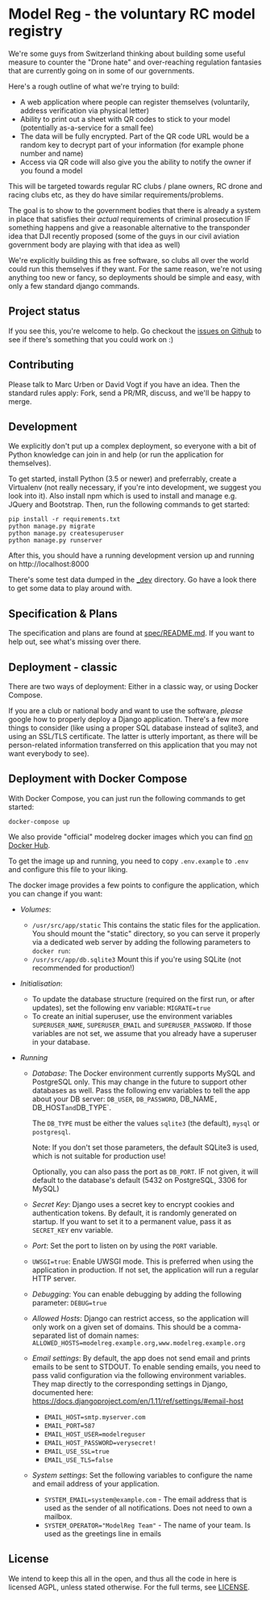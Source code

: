 Model Reg - the voluntary RC model registry
===========================================

We're some guys from Switzerland thinking about building some useful measure to
counter the "Drone hate" and over-reaching regulation fantasies that are
currently going on in some of our governments.

Here's a rough outline of what we're trying to build:

* A web application where people can register themselves (voluntarily, address
  verification via physical letter)
* Ability to print out a sheet with QR codes to stick to your model
  (potentially as-a-service for a small fee)
* The data will be fully encrypted. Part of the QR code URL would be a random
  key to decrypt part of your information (for example phone number and name)
* Access via QR code will also give you the ability to notify the owner if you
  found a model

This will be targeted towards regular RC clubs / plane owners, RC drone and
racing clubs etc, as they do have similar requirements/problems.

The goal is to show to the government bodies that there is already a system in
place that satisfies their *actual* requirements of criminal prosecution IF
something happens and give a reasonable alternative to the transponder idea
that DJI recently proposed (some of the guys in our civil aviation government
body are playing with that idea as well)

We're explicitly building this as free software, so clubs all over the world
could run this themselves if they want. For the same reason, we're not using
anything too new or fancy, so deployments should be simple and easy, with
only a few standard django commands.


Project status
--------------

If you see this, you're welcome to help. Go checkout the [issues on
Github](https://github.com/modelreg/modelreg/issues) to see if there's
something that you could work on :)

Contributing
------------

Please talk to Marc Urben or David Vogt if you have an idea. Then the standard
rules apply: Fork, send a PR/MR, discuss, and we'll be happy to merge.

Development
-----------

We explicitly don't put up a complex deployment, so everyone with a bit of
Python knowledge can join in and help (or run the application for themselves).

To get started, install Python (3.5 or newer) and preferrably, create a
Virtualenv (not really necessary, if you're into development, we suggest you
look into it). Also install npm which is used to install and manage e.g. JQuery and
Bootstrap. Then, run the following commands to get started:

    pip install -r requirements.txt
    python manage.py migrate
    python manage.py createsuperuser
    python manage.py runserver

After this, you should have a running development version up and running on
http://localhost:8000

There's some test data dumped in the [_dev](_dev/) directory. Go have a look
there to get some data to play around with.

Specification & Plans
---------------------

The specification and plans are found at [spec/README.md](spec/README.md).
If you want to help out, see what's missing over there.

Deployment - classic
--------------------

There are two ways of deployment: Either in a classic way, or using
Docker Compose.

If you are a club or national body and want to use the software, *please*
google how to properly deploy a Django application.  There's a few more
things to consider (like using a proper SQL database instead of sqlite3, and
using an SSL/TLS certificate. The latter is utterly important, as there will
be person-related information transferred on this application that you may
not want everybody to see).

Deployment with Docker Compose
------------------------------

With Docker Compose, you can just run the following commands to get started:

    docker-compose up

We also provide "official" modelreg docker images which you can
find [on Docker Hub](https://hub.docker.com/r/modelreg/modelreg/).

To get the image up and running, you need to copy `.env.example` to `.env` and
configure this file to your liking.

The docker image provides a few points to configure the application, which
you can change if you want:

* *Volumes*:
  * `/usr/src/app/static` This contains the static files for the
    application. You should mount the "static" directory, so you can serve
    it properly via a dedicated web server by adding the following
    parameters to `docker run`:
  * `/usr/src/app/db.sqlite3` Mount this if you're using SQLite (not
    recommended for production!)

* *Initialisation*:
  * To update the database structure (required on the first run, or after
    updates), set the following env variable: `MIGRATE=true`
  * To create an initial superuser, use the environment variables
    `SUPERUSER_NAME`, `SUPERUSER_EMAIL` and `SUPERUSER_PASSWORD`.
    If those variables are not set, we assume that you already have
    a superuser in your database.

* *Running*
  * *Database*: The Docker environment currently supports MySQL and PostgreSQL only.
    This may change in the future to support other databases as well. Pass
    the following env variables to tell the app about your DB server:
    `DB_USER`, `DB_PASSWORD`, DB_NAME`, `DB_HOST` and `DB_TYPE`.

    The `DB_TYPE` must be either the values `sqlite3` (the default), `mysql`
    or `postgresql`.

    Note: If you don't set those parameters, the default SQLite3 is used,
    which is not suitable for production use!

    Optionally, you can also pass the port as `DB_PORT`. IF not given, it
    will default to the database's default (5432 on PostgreSQL, 3306 for
    MySQL)

  * *Secret Key*: Django uses a secret key to encrypt cookies and
    authentication tokens. By default, it is randomly generated on startup.
    If you want to set it to a permanent value, pass it as `SECRET_KEY` env
    variable.

  * *Port*: Set the port to listen on by using the `PORT`
    variable.

  * `UWSGI=true`: Enable UWSGI mode. This is preferred when using the application in
    production. If not set, the application will run a regular HTTP server.

  * *Debugging*: You can enable debugging by adding the following parameter:
    `DEBUG=true`

  * *Allowed Hosts*: Django can restrict access, so the application will
    only work on a given set of domains. This should be a comma-separated
    list of domain names:
    `ALLOWED_HOSTS=modelreg.example.org,www.modelreg.example.org`

  * *Email settings*: By default, the app does not send email and prints
    emails to be sent to STDOUT. To enable sending emails, you need to
    pass valid configuration via the following environment variables.
    They map directly to the corresponding settings in Django, documented
    here: https://docs.djangoproject.com/en/1.11/ref/settings/#email-host

    * `EMAIL_HOST=smtp.myserver.com`
    * `EMAIL_PORT=587`
    * `EMAIL_HOST_USER=modelreguser`
    * `EMAIL_HOST_PASSWORD=verysecret!`
    * `EMAIL_USE_SSL=true`
    * `EMAIL_USE_TLS=false`

  * *System settings*: Set the following variables to configure the name
    and email address of your application.

    * `SYSTEM_EMAIL=system@example.com` - The email address that is used
      as the sender of all notifications. Does not need to own a mailbox.
    * `SYSTEM_OPERATOR="ModelReg Team"` - The name of your team. Is used
      as the greetings line in emails

License
-------

We intend to keep this all in the open, and thus all the code in here is licensed
AGPL, unless stated otherwise. For the full terms, see [LICENSE](LICENSE).


<!-- vim:set syntax=markdown tw=76 spelllang=en: -->
